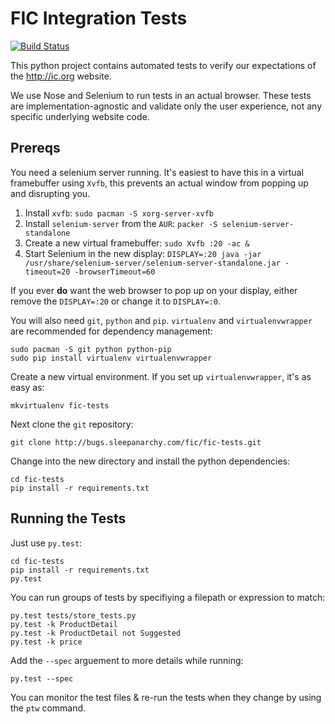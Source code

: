 FIC Integration Tests
======================

[![Build Status](https://travis-ci.org/FellowshipofIntentionalCommunity/website-tests.svg?branch=master)](https://travis-ci.org/FellowshipofIntentionalCommunity/website-tests)

This python project contains automated tests to verify our expectations of the
http://ic.org website.

We use Nose and Selenium to run tests in an actual browser. These tests are
implementation-agnostic and validate only the user experience, not any specific
underlying website code.


Prereqs
--------

You need a selenium server running. It's easiest to have this in a virtual
framebuffer using `Xvfb`, this prevents an actual window from popping up and
disrupting you.

1. Install `xvfb`: `sudo pacman -S xorg-server-xvfb`
1. Install `selenium-server` from the `AUR`: `packer -S selenium-server-standalone`
1. Create a new virtual framebuffer: `sudo Xvfb :20 -ac &`
1. Start Selenium in the new display:
    `DISPLAY=:20 java -jar /usr/share/selenium-server/selenium-server-standalone.jar -timeout=20 -browserTimeout=60`

If you ever **do** want the web browser to pop up on your display, either
remove the `DISPLAY=:20` or change it to `DISPLAY=:0`.

You will also need `git`, `python` and `pip`. `virtualenv` and
`virtualenvwrapper` are recommended for dependency management:

    sudo pacman -S git python python-pip
    sudo pip install virtualenv virtualenvwrapper

Create a new virtual environment. If you set up `virtualenvwrapper`, it's as
easy as:

    mkvirtualenv fic-tests

Next clone the `git` repository:

    git clone http://bugs.sleepanarchy.com/fic/fic-tests.git

Change into the new directory and install the python dependencies:

    cd fic-tests
    pip install -r requirements.txt


Running the Tests
------------------

Just use `py.test`:

    cd fic-tests
    pip install -r requirements.txt
    py.test

You can run groups of tests by specifiying a filepath or expression to match:

    py.test tests/store_tests.py
    py.test -k ProductDetail
    py.test -k ProductDetail not Suggested
    py.test -k price

Add the `--spec` arguement to more details while running:

    py.test --spec

You can monitor the test files & re-run the tests when they change by using the
`ptw` command.
